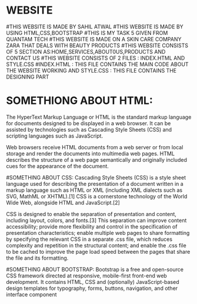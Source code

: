 # WEBSITE
#THIS WEBSITE IS MADE BY SAHIL ATWAL
#THIS WEBSITE IS MADE BY USING HTML,CSS,BOOTSTRAP
#THIS IS MY TASK 5 GIVEN FROM QUANTAM TECH
#THIS WEBSITE IS MADE ON A SKIN CARE COMPANY  ZARA THAT DEALS WITH BEAUTY PRODUCTS
#THIS WEBSITE CONSISTS OF 5 SECTION AS:HOME,SERVICES,ABOUT0US,PRODUCTS AND CONTACT US
#THIS WEBSITE CONSISTS OF 2 FILES : INDEX.HTML AND STYLE.CSS
#INDEX.HTML : THIS FILE CONTAINS THE MAIN CODE ABOUT THE WEBSITE WORKING AND STYLE.CSS : THIS FILE CONTAINS THE DESIGNING PART
# SOMETHIONG ABOUT HTML:
The HyperText Markup Language or HTML is the standard markup language for documents designed to be displayed in a web browser. It can be assisted by technologies such as Cascading Style Sheets (CSS) and scripting languages such as JavaScript.

Web browsers receive HTML documents from a web server or from local storage and render the documents into multimedia web pages. HTML describes the structure of a web page semantically and originally included cues for the appearance of the document.

#SOMETHING ABOUT CSS:
Cascading Style Sheets (CSS) is a style sheet language used for describing the presentation of a document written in a markup language such as HTML or XML (including XML dialects such as SVG, MathML or XHTML).[1] CSS is a cornerstone technology of the World Wide Web, alongside HTML and JavaScript.[2]

CSS is designed to enable the separation of presentation and content, including layout, colors, and fonts.[3] This separation can improve content accessibility; provide more flexibility and control in the specification of presentation characteristics; enable multiple web pages to share formatting by specifying the relevant CSS in a separate .css file, which reduces complexity and repetition in the structural content; and enable the .css file to be cached to improve the page load speed between the pages that share the file and its formatting.

#SOMETHING ABOUT BOOTSTRAP:
Bootstrap is a free and open-source CSS framework directed at responsive, mobile-first front-end web development. It contains HTML, CSS and (optionally) JavaScript-based design templates for typography, forms, buttons, navigation, and other interface component
